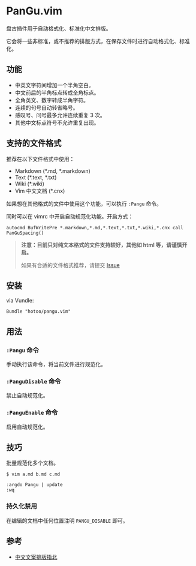 
# PanGu.vim

盘古插件用于自动格式化、标准化中文排版。

它会将一些非标准，或不推荐的排版方式，在保存文件时进行自动格式化、标准化。

## 功能

* 中英文字符间增加一个半角空白。
* 中文前后的半角标点转成全角标点。
* 全角英文、数字转成半角字符。
* 连续的句号自动转省略号。
* 感叹号、问号最多允许连续重复 3 次。
* 其他中文标点符号不允许重复出现。

## 支持的文件格式

推荐在以下文件格式中使用：

* Markdown (*.md, *.markdown)
* Text (*.text, *.txt)
* Wiki (*.wiki)
* Vim 中文文档 (*.cnx)

如果想在其他格式的文件中使用这个功能，可以执行 `:Pangu` 命令。

同时可以在 vimrc 中开启自动规范化功能。开启方式：

```viml
autocmd BufWritePre *.markdown,*.md,*.text,*.txt,*.wiki,*.cnx call PanGuSpacing()
```

> **注意：目前只对纯文本格式的文件支持较好，其他如 html 等，请谨慎开启。**
>
> 如果有合适的文件格式推荐，请提交 [Issue](https://github.com/hotoo/pangu.vim/issues)

## 安装

via Vundle:

```
Bundle "hotoo/pangu.vim"
```

## 用法

### `:Pangu` 命令

手动执行该命令，将当前文件进行规范化。

### `:PanguDisable` 命令

禁止自动规范化。

### `:PanguEnable` 命令

启用自动规范化。

## 技巧

批量规范化多个文档。

```
$ vim a.md b.md c.md

:argdo Pangu | update
:wq
```

### 持久化禁用

在编辑的文档中任何位置注明 `PANGU_DISABLE` 即可。

## 参考

* [中文文案排版指北](https://github.com/sparanoid/chinese-copywriting-guidelines)

